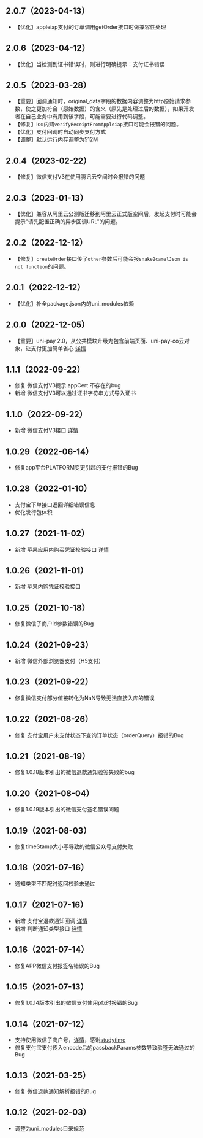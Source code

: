 ## 2.0.7（2023-04-13）
- 【优化】appleiap支付的订单调用getOrder接口时做兼容性处理
## 2.0.6（2023-04-12）
- 【优化】当检测到证书错误时，则进行明确提示：支付证书错误
## 2.0.5（2023-03-28）
- 【重要】回调通知时，original_data字段的数据内容调整为http原始请求参数，使之更加符合（原始数据）的含义（原先是处理过后的数据），如果开发者在自己业务中有用到该字段，可能需要进行代码调整。
- 【修复】ios内购`verifyReceiptFromAppleiap`接口可能会报错的问题。
- 【优化】支付回调时自动同步支付方式
- 【调整】默认运行内存调整为512M
## 2.0.4（2023-02-22）
- 【修复】微信支付V3在使用腾讯云空间时会报错的问题
## 2.0.3（2023-01-13）
- 【优化】兼容从阿里云公测版迁移到阿里云正式版空间后，发起支付时可能会提示"请先配置正确的异步回调URL"的问题。
## 2.0.2（2022-12-12）
- 【修复】`createOrder`接口传了`other`参数后可能会报`snake2camelJson is not function`的问题。
## 2.0.1（2022-12-12）
- 【优化】补全package.json内的uni_modules依赖
## 2.0.0（2022-12-05）
- 【重要】uni-pay 2.0，从公共模块升级为包含前端页面、uni-pay-co云对象，让支付更加简单省心 [详情](https://uniapp.dcloud.net.cn/uniCloud/uni-pay.html)
## 1.1.1（2022-09-22）
- 修复 微信支付V3提示 appCert 不存在的bug
- 新增 微信支付V3可以通过证书字符串方式导入证书
## 1.1.0（2022-09-22）
- 新增 微信支付V3接口 [详情](https://uniapp.dcloud.io/uniCloud/unipay?id=微信支付v3)
## 1.0.29（2022-06-14）
- 修复app平台PLATFORM变更引起的支付报错的Bug
## 1.0.28（2022-01-10）
- 支付宝下单接口返回详细错误信息
- 优化发行包体积
## 1.0.27（2021-11-02）
- 新增 苹果应用内购买凭证校验接口 [详情](https://uniapp.dcloud.io/uniCloud/unipay?id=verifyreceipt)
## 1.0.26（2021-11-01）
- 新增 苹果内购凭证校验接口
## 1.0.25（2021-10-18）
- 修复微信子商户id参数错误的Bug
## 1.0.24（2021-09-23）
- 新增 微信外部浏览器支付（H5支付）
## 1.0.23（2021-09-22）
- 修复微信支付部分值被转化为NaN导致无法直接入库的错误
## 1.0.22（2021-08-26）
- 修复 支付宝用户未支付状态下查询订单状态（orderQuery）报错的Bug
## 1.0.21（2021-08-19）
- 修复1.0.18版本引出的微信退款通知验签失败的bug
## 1.0.20（2021-08-04）
- 修复1.0.19版本引出的微信支付签名错误问题
## 1.0.19（2021-08-03）
- 修复timeStamp大小写导致的微信公众号支付失败
## 1.0.18（2021-07-16）
- 通知类型不匹配时返回校验未通过
## 1.0.17（2021-07-16）
- 新增 支付宝退款通知回调 [详情](https://uniapp.dcloud.io/uniCloud/unipay?id=verify-refund-notify)
- 新增 判断通知类型接口 [详情](https://uniapp.dcloud.io/uniCloud/unipay?id=check-notify-type)
## 1.0.16（2021-07-14）
- 修复APP微信支付报签名错误的Bug
## 1.0.15（2021-07-13）
- 修复1.0.14版本引出的微信支付使用pfx时报错的Bug
## 1.0.14（2021-07-12）
- 支持使用微信子商户号，[详情](https://uniapp.dcloud.net.cn/uniCloud/unipay?id=init)，感谢[studytime](https://gitee.com/studytime)
- 修复支付宝支付传入encode后的passbackParams参数导致验签无法通过的Bug
## 1.0.13（2021-03-25）
- 修复 微信退款通知解析报错的Bug
## 1.0.12（2021-02-03）
- 调整为uni_modules目录规范
